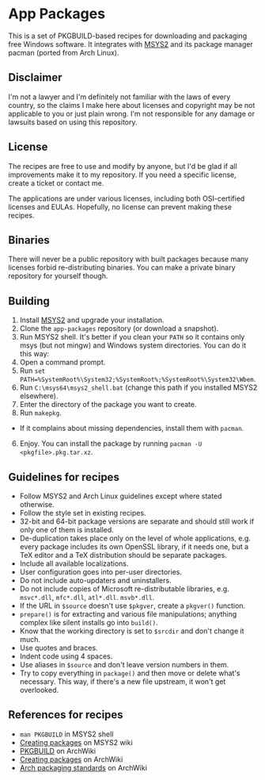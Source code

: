 App Packages
======================

This is a set of PKGBUILD-based recipes for downloading and packaging free Windows software. It integrates with [MSYS2](https://msys2.github.io) and its package manager pacman (ported from Arch Linux).

Disclaimer
----------

I'm not a lawyer and I'm definitely not familiar with the laws of every country, so the claims I make here about licenses and copyright may be not applicable to you or just plain wrong. I'm not responsible for any damage or lawsuits based on using this repository.

License
-------

The recipes are free to use and modify by anyone, but I'd be glad if all improvements make it to my repository. If you need a specific license, create a ticket or contact me.

The applications are under various licenses, including both OSI-certified licenses and EULAs. Hopefully, no license can prevent making these recipes.

Binaries
--------

There will never be a public repository with built packages because many licenses forbid re-distributing binaries. You can make a private binary repository for yourself though.

Building
--------

1. Install [MSYS2](https://msys2.org) and upgrade your installation.
2. Clone the `app-packages` repository (or download a snapshot).
3. Run MSYS2 shell. It's better if you clean your `PATH` so it contains only msys (but not mingw) and Windows system directories. You can do it this way:
  1. Open a command prompt.
  2. Run `set PATH=%SystemRoot%\System32;%SystemRoot%;%SystemRoot%\System32\Wbem`.
  3. Run `C:\msys64\msys2_shell.bat` (change this path if you installed MSYS2 elsewhere).
4. Enter the directory of the package you want to create.
5. Run `makepkg`.
  - If it complains about missing dependencies, install them with `pacman`.
6. Enjoy. You can install the package by running `pacman -U <pkgfile>.pkg.tar.xz`.

Guidelines for recipes
----------------------

- Follow MSYS2 and Arch Linux guidelines except where stated otherwise.
- Follow the style set in existing recipes.
- 32-bit and 64-bit package versions are separate and should still work if only one of them is installed.
- De-duplication takes place only on the level of whole applications, e.g. every package includes its own OpenSSL library, if it needs one, but a TeX editor and a TeX distribution should be separate packages.
- Include all available localizations.
- User configuration goes into per-user directories.
- Do not include auto-updaters and uninstallers.
- Do not include copies of Microsoft re-distributable libraries, e.g. `msvc*.dll`, `mfc*.dll`, `atl*.dll`. `msvb*.dll`.
- If the URL in `$source` doesn't use `$pkgver`, create a `pkgver()` function.
- `prepare()` is for extracting and various file manipulations; anything complex like silent installs go into `build()`.
- Know that the working directory is set to `$srcdir` and don't change it much.
- Use quotes and braces.
- Indent code using 4 spaces.
- Use aliases in `$source` and don't leave version numbers in them.
- Try to copy everything in `package()` and then move or delete what's necessary. This way, if there's a new file upstream, it won't get overlooked.

References for recipes
----------------------

- `man PKGBUILD` in MSYS2 shell
- [Creating packages](https://github.com/msys2/msys2/wiki/Creating-packages) on MSYS2 wiki
- [PKGBUILD](https://wiki.archlinux.org/index.php/PKGBUILD) on ArchWiki
- [Creating packages](https://wiki.archlinux.org/index.php/Creating_packages) on ArchWiki
- [Arch packaging standards](https://wiki.archlinux.org/index.php/Arch_packaging_standards) on ArchWiki
